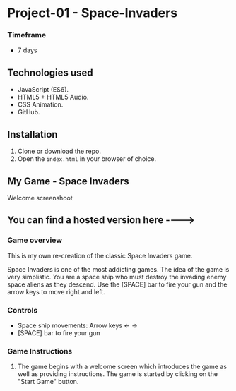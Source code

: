 # Project-01 - Space-Invaders

### Timeframe
* 7 days

## Technologies used

* JavaScript (ES6).
* HTML5 + HTML5 Audio.
* CSS Animation.
* GitHub.

## Installation

1. Clone or download the repo.
2. Open the `index.html` in your browser of choice.

## My Game - Space Invaders
Welcome screenshoot


## You can find a hosted version here ---->



### Game overview

This is my own re-creation of the classic Space Invaders game.

Space Invaders is one of the most addicting games. The idea of the game is very simplistic. You are a space ship who must destroy the invading enemy space aliens as they descend. Use the [SPACE] bar to fire your gun and the arrow keys to move right and left.


### Controls
- Space ship movements: Arrow keys ← →
- [SPACE] bar to fire your gun

### Game Instructions

1. The game begins with a welcome screen which introduces the game as well as providing instructions. The game is started by clicking on the "Start Game" button.
